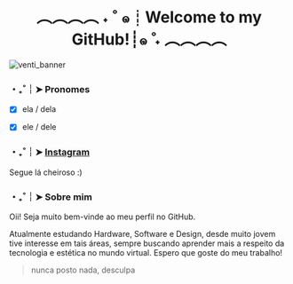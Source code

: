 <h1 align="center"> ︵︵︵︵ ˖ ˚ ๑┊Welcome to my GitHub!┊๑  ̊ ˖ ︵︵︵︵ </h1>


<img src="https://cdn.discordapp.com/attachments/855873314978529320/875913065739218944/Xiao_Banner.png" alt="venti_banner">


<h3>・₊˚┊➤ Pronomes </h3>

- [x] ela / dela
- [x] ele / dele


<h3>・₊˚┊➤ <a href="https://www.instagram.com/cathxde/">Instagram</a> </h3>
Segue lá cheiroso :)


<h3>・₊˚┊➤ Sobre mim </h3>
Oii! Seja muito bem-vinde ao meu perfil no GitHub. 

Atualmente estudando Hardware, Software e Design, desde muito jovem tive interesse em tais áreas, sempre buscando aprender mais a respeito da tecnologia e estética no mundo virtual. Espero que goste do meu trabalho!

> nunca posto nada, desculpa
